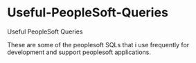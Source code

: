 # Useful-PeopleSoft-Queries
Useful PeopleSoft Queries 

These are some of the peoplesoft SQLs that i use frequently for development and support peoplesoft applications.
